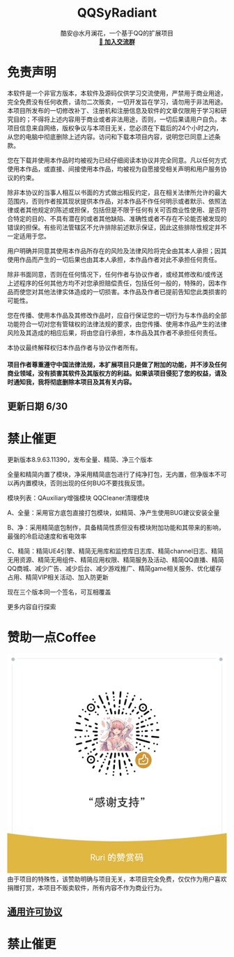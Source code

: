 <h1 align="center" style="font-weight: bold">
  QQSyRadiant
</h1>

<p align="center">
  酷安@水月澜花，一个基于QQ的扩展项目
<br />
    <a href="https://t.me/SyRadiant" target="blank"><strong>💬 加入交流群</strong></a>

# 免责声明
  本软件是一个非官方版本，本软件及源码仅供学习交流使用，严禁用于商业用途，完全免费没有任何收费，请勿二次贩卖，一切开发旨在学习，请勿用于非法用途。
  本项目所发布的一切修改补丁、注册机和注册信息及软件的文章仅限用于学习和研究目的；不得将上述内容用于商业或者非法用途，否则，一切后果请用户自负。本项目信息来自网络，版权争议与本项目无关，您必须在下载后的24个小时之内，从您的电脑中彻底删除上述内容。访问和下载本项目内容，说明您已同意上述条款。

您在下载并使用本作品时均被视为已经仔细阅读本协议并完全同意。凡以任何方式使用本作品，或直接、间接使用本作品，均被视为自愿接受相关声明和用户服务协议的约束。

除非本协议的当事人相互以书面的方式做出相反约定，且在相关法律所允许的最大范围内，否则作者按其现状提供本作品，对本作品不作任何明示或者默示、依照法律或者其他规定的陈述或担保，包括但是不限于任何有关可否商业性使用、是否符合特定的目的、不具有潜在的或者其他缺陷、准确性或者不存在不论能否被发现的错误的担保。有些司法管辖区不允许排除前述默示保证，因此这些排除性规定并不一定适用于您。

用户明确并同意其使用本作品所存在的风险及法律风险将完全由其本人承担；因其使用作品而产生的一切后果也由其本人承担，本作品作者对此不承担任何责任。

除非书面同意，否则在任何情况下，任何作者与协议作者，或经其修改和/或传送上述程序的任何其他方均不对您承担赔偿责任，包括任何一般的，特殊的，因本作品而使您对其他法律实体造成的一切损害。本作品及作者已提前告知您此类损害的可能性。

您在传播、使用本作品及其修改作品时，应自行保证您的一切行为与本作品的全部功能符合一切对您有管辖权的法律法规的要求，由您传播、使用本作品产生的法律风险及其造成的相应后果，将由您自行承担，本作品及其作者不承担任何责任。

本协议最终解释权归本作品作者与协议作者所有。

#### 项目作者尊重遵守中国法律法规，本扩展项目只是做了附加的功能，并不涉及任何商业领域，没有损害其软件及其版权方的利益。如果该项目侵犯了您的权益，请及时通知我，我将彻底删除本项目及其有关内容。

## 更新日期 6/30
# 禁止催更

更新版本8.9.63.11390，发布全量、精简、净三个版本

全量和精简内置了模块，净采用精简底包进行了纯净打包，无内置，但净版本不可以再内置模块，否则出现的任何BUG不要找我反馈。

模块列表：QAuxiliary增强模块 QQCleaner清理模块

A、全量：采用官方底包直接打包模块，如精简、净产生使用BUG建议安装全量
  
B、净：采用精简底包制作，具备精简性质但没有模块附加功能和其带来的影响，最强的冷启动速度和省电效率
  
C、精简：精简UE4引擎、精简无用库和监控库日志库、精简channel日志、精简无用资源、精简无用组件、精简应用权限、精简服务及活动、精简QQ直播、精简QQ商城、减少广告、减少后台、减少游戏推广、精简game相关服务、优化缓存占用、精简VIP相关活动、加入防更新

现在三个版本同一个签名，可互相覆盖
  
更多内容自行探索
  
# 赞助一点Coffee

![赞助](./images/赞助.png)
由于项目的特殊性，该赞助明确与项目无关，本项目完全免费，仅仅作为用户喜欢捐赠打赏，本项目不贩卖软件，所有内容不作为商业行为。

## [通用许可协议](https://github.com/qwq233/License/blob/master/v2/LICENSE.md)

# 禁止催更
